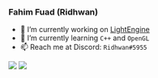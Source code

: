 ### Fahim Fuad (Ridhwan)

- 🔭 I’m currently working on [LightEngine](https://github.com/FahimFuad/LightEngine)
- 🌱 I’m currently learning `C++` and `OpenGL`
- 📫 Reach me at Discord: `Ridhwan#5955`

![](https://github-readme-stats.vercel.app/api/top-langs/?username=FahimFuad) ![](https://github-readme-stats.vercel.app/api?username=fahimfuad&theme=react&show_icons=true)
